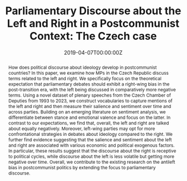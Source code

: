 ---
title: "Parliamentary Discourse about the Left and Right in a Postcommunist Context: The Czech case"
authors:
- admin
- Vojtěch Pohanka
- Jan Vondráček
- Tomáš Kremla
date: "2019-04-07T00:00:00Z"
doi: ""

# Schedule page publish date (NOT publication's date).
publishDate: "2017-01-01T00:00:00Z"

# Publication type.
# Accepts a single type but formatted as a YAML list (for Hugo requirements).
# Enter a publication type from the CSL standard.
publication_types: ["article"]

# Publication name and optional abbreviated publication name.
publication: ""
publication_short: ""

abstract: How does political discourse about ideology develop in postcommunist countries? In this paper, we examine how MPs in the Czech Republic discuss terms related to the left and right. We specifically focus on the theoretical expectation that parliamentary debates should exhibit a right-wing bias in the post-transition era, with the left being discussed in comparatively more negative terms. Using a novel dataset of plenary speeches from the Czech Chamber of Deputies from 1993 to 2023, we construct vocabularies to capture mentions of the left and right and then measure their salience and sentiment over time and across parties. Building on an emerging literature on sentiment analysis, we differentiate between stance and emotional valence and focus on the latter. In contrast to our expectations, we find that, overall, the left and right are talked about equally negatively. Moreover, left-wing parties may opt for more confrontational strategies in debates about ideology compared to the right. We further find evidence suggesting that the salience and sentiment about the left and right are associated with various economic and political exogenous factors. In particular, these results suggest that the discourse about the right is receptive to political cycles, while discourse about the left is less volatile but getting more negative over time. Overall, we contribute to the existing research on the antileft bias in postcommunist politics by extending the focus to parliamentary discourse.

# Summary. An optional shortened abstract.
# summary: Lorem ipsum dolor sit amet, consectetur adipiscing elit. Duis posuere tellus ac convallis placerat. Proin tincidunt magna sed ex sollicitudin condimentum.

tags:
- Parliamentary Debates
- Computational Text Analysis

featured: true

links:
- name: Custom Link
  url: http://example.org
# url_pdf: http://arxiv.org/pdf/1512.04133v1
url_code: 'https://github.com/stepanjaburek/workingpaper_czech_psp_speeches'
url_dataset: 'https://dataverse.harvard.edu/dataset.xhtml?persistentId=doi:10.7910/DVN/FOQUZF'
# url_poster: '#'
# url_project: ''
# url_slides: ''
# url_source: '#'
# url_video: '#'

# Featured image
# To use, add an image named `featured.jpg/png` to your page's folder. 
image:
  caption: 'Image credit: [**Unsplash**](https://unsplash.com/photos/s9CC2SKySJM)'
  focal_point: ""
  preview_only: false

# Associated Projects (optional).
#   Associate this publication with one or more of your projects.
#   Simply enter your project's folder or file name without extension.
#   E.g. `internal-project` references `content/project/internal-project/index.md`.
#   Otherwise, set `projects: []`.
projects:
- internal-project

# Slides (optional).
#   Associate this publication with Markdown slides.
#   Simply enter your slide deck's filename without extension.
#   E.g. `slides: "example"` references `content/slides/example/index.md`.
#   Otherwise, set `slides: ""`.
slides: example
---